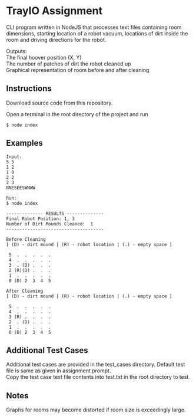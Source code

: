 # TrayIO Assignment

CLI program written in NodeJS that processes text files containing 
room dimensions, starting location of a robot vacuum, locations of dirt inside the room and driving directions for the robot.

Outputs:  
The final hoover position (X, Y)  
The number of patches of dirt the robot cleaned up  
Graphical representation of room before and after cleaning  

## Instructions

Download source code from this repository.

Open a terminal in the root directory of the project and run

```
$ node index
```

## Examples

```
Input:
5 5
1 2
1 0
2 2
2 3
NNESEESWNWW
```

```
Run:
$ node index

-------------- RESULTS --------------
Final Robot Position: 1, 3
Number of Dirt Mounds Cleaned:  1
-------------------------------------

Before Cleaning
[ (D) - dirt mound | (R) - robot location | (.) - empty space ]

 5  .  .  .  .  .
 4  .  .  .  .  .
 3  . (D) .  .  .
 2 (R)(D) .  .  .
 1  .  .  .  .  .
 0 (D) 2  3  4  5

After Cleaning
[ (D) - dirt mound | (R) - robot location | (.) - empty space ]

 5  .  .  .  .  .
 4  .  .  .  .  .
 3 (R) .  .  .  .
 2  . (D) .  .  .
 1  .  .  .  .  .
 0 (D) 2  3  4  5

```
## Additional Test Cases
Additional test cases are provided in the test_cases directory. Default test file is same as given in assignment prompt.  
Copy the test case text file contents into test.txt in the root directory to test. 

## Notes
Graphs for rooms may become distorted if room size is exceedingly large.

